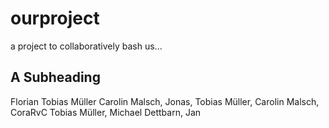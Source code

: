 # ourproject
a project to collaboratively bash us...

## A Subheading
Florian Tobias Müller Carolin Malsch, Jonas, Tobias Müller, Carolin Malsch, CoraRvC Tobias Müller, Michael Dettbarn, Jan
